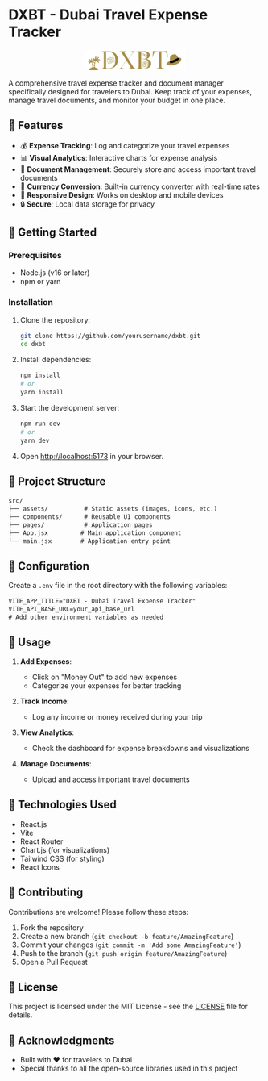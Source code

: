 # DXBT - Dubai Travel Expense Tracker

<p align="center">
  <img src="src/assets/logo.png" alt="DXBT Logo" width="200"/>
</p>

A comprehensive travel expense tracker and document manager specifically designed for travelers to Dubai. Keep track of your expenses, manage travel documents, and monitor your budget in one place.

## 🌟 Features

- 💰 **Expense Tracking**: Log and categorize your travel expenses
- 📊 **Visual Analytics**: Interactive charts for expense analysis
- 📁 **Document Management**: Securely store and access important travel documents
- 💱 **Currency Conversion**: Built-in currency converter with real-time rates
- 📱 **Responsive Design**: Works on desktop and mobile devices
- 🔒 **Secure**: Local data storage for privacy

## 🚀 Getting Started

### Prerequisites

- Node.js (v16 or later)
- npm or yarn

### Installation

1. Clone the repository:
   ```bash
   git clone https://github.com/yourusername/dxbt.git
   cd dxbt
   ```

2. Install dependencies:
   ```bash
   npm install
   # or
   yarn install
   ```

3. Start the development server:
   ```bash
   npm run dev
   # or
   yarn dev
   ```

4. Open [http://localhost:5173](http://localhost:5173) in your browser.

## 📂 Project Structure

```
src/
├── assets/          # Static assets (images, icons, etc.)
├── components/      # Reusable UI components
├── pages/           # Application pages
├── App.jsx         # Main application component
└── main.jsx        # Application entry point
```

## 🔧 Configuration

Create a `.env` file in the root directory with the following variables:

```env
VITE_APP_TITLE="DXBT - Dubai Travel Expense Tracker"
VITE_API_BASE_URL=your_api_base_url
# Add other environment variables as needed
```

## 📝 Usage

1. **Add Expenses**:
   - Click on "Money Out" to add new expenses
   - Categorize your expenses for better tracking
   
2. **Track Income**:
   - Log any income or money received during your trip
   
3. **View Analytics**:
   - Check the dashboard for expense breakdowns and visualizations
   
4. **Manage Documents**:
   - Upload and access important travel documents

## 📱 Technologies Used

- React.js
- Vite
- React Router
- Chart.js (for visualizations)
- Tailwind CSS (for styling)
- React Icons

## 🤝 Contributing

Contributions are welcome! Please follow these steps:

1. Fork the repository
2. Create a new branch (`git checkout -b feature/AmazingFeature`)
3. Commit your changes (`git commit -m 'Add some AmazingFeature'`)
4. Push to the branch (`git push origin feature/AmazingFeature`)
5. Open a Pull Request

## 📄 License

This project is licensed under the MIT License - see the [LICENSE](LICENSE) file for details.

## 🙏 Acknowledgments

- Built with ❤️ for travelers to Dubai
- Special thanks to all the open-source libraries used in this project
